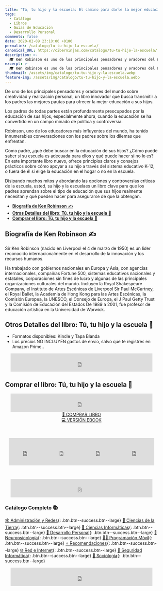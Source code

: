 ```yaml
---
title: "Tú, tu hijo y la escuela: El camino para darle la mejor educación de Ken Robinson 🎓"
tags:
  - Catálogo
  - Libros
  - Guías de Educación
  - Desarrollo Personal
comments: false
date: 2020-02-09 23:10:00 +0100
permalink: /catalogo/tu-tu-hijo-la-escuela/
canonical_URL: https://ciberninjas.com/catalogo/tu-tu-hijo-la-escuela/
description: >-
  🎓 Ken Robinson es uno de los principales pensadores y oradores del mundo sobre creatividad y realización personal, en este libro: Tú, tu hijo y la escuela: Se busca el mejor camino para ofrecer la mejor educación a tus hijos.
excerpt: >-
  🎓 Ken Robinson es uno de los principales pensadores y oradores del mundo sobre creatividad y realización personal, en este libro: Tú, tu hijo y la escuela: Se busca el mejor camino para ofrecer la mejor educación a tus hijos.
thumbnail: /assets/img/catalogo/tu-tu-hijo-y-la-escuela.webp
feature-img: /assets/img/catalogo/tu-tu-hijo-y-la-escuela.webp
---
```


De uno de los principales pensadores y oradores del mundo sobre creatividad y realización personal, un libro innovador que busca transmitir a los padres las mejores pautas para ofrecer la mejor educación a sus hijos.

Los padres de todas partes están profundamente preocupados por la educación de sus hijos, especialmente ahora, cuando la educación se ha convertido en un campo minado de política y controversia.

Robinson, uno de los educadores más influyentes del mundo, ha tenido innumerables conversaciones con los padres sobre los dilemas que enfrentan.

Como padre, ¿qué debe buscar en la educación de sus hijos? ¿Cómo puede saber si su escuela es adecuada para ellos y qué puede hacer si no lo es? En este importante libro nuevo, ofrece principios claros y consejos prácticos sobre cómo apoyar a su hijo a través del sistema educativo K-12, o fuera de él si elige la educación en el hogar o no en la escuela.

Disipando muchos mitos y abordando las opciones y controversias críticas de la escuela, usted, su hijo y la escuelaes un libro clave para que los padres aprendan sobre el tipo de educación que sus hijos realmente necesitan y qué pueden hacer para asegurarse de que la obtengan.

- [**Biografía de Ken Robinson** ✍](#biografía-de-ken-robinson-)
- [**Otros Detalles del libro: Tú, tu hijo y la escuela** 📝](#otros-detalles-del-libro-tú-tu-hijo-y-la-escuela-)
- [**Comprar el libro: Tú, tu hijo y la escuela** 💖](#comprar-el-libro-tú-tu-hijo-y-la-escuela-)

## **Biografía de Ken Robinson** ✍

Sir Ken Robinson (nacido en Liverpool el 4 de marzo de 1950) es un líder reconocido internacionalmente en el desarrollo de la innovación y los recursos humanos.

Ha trabajado con gobiernos nacionales en Europa y Asia, con agencias internacionales, compañías Fortune 500, sistemas educativos nacionales y estatales, corporaciones sin fines de lucro y algunas de las principales organizaciones culturales del mundo. Incluyen la Royal Shakespeare Company, el Instituto de Artes Escénicas de Liverpool Sir Paul McCartney, el Royal Ballet, la Academia de Hong Kong para las Artes Escénicas, la Comisión Europea, la UNESCO, el Consejo de Europa, el J Paul Getty Trust y la Comisión de Educación del Estados De 1989 a 2001, fue profesor de educación artística en la Universidad de Warwick.

## **Otros Detalles del libro: Tú, tu hijo y la escuela** 📝

* Formatos disponibles: Kindle y Tapa Blanda
* Los precios NO INCLUYEN gastos de envío, salvo que te registres en Amazon Prime..

<center><iframe src="https://rcm-eu.amazon-adsystem.com/e/cm?o=30&amp;p=48&amp;l=ur1&amp;category=premium&amp;banner=1E7ZEBFW3E0G3W1WXZ82&amp;f=ifr&amp;linkID=36c6741f8667c2eb2286cb8ca0062ecb&amp;t=ciberninjas07-21&amp;tracking_id=ciberninjas07-21" width="468" height="60" scrolling="no" border="0" marginwidth="0" style="border:none;" frameborder="0"></iframe></center>

## **Comprar el libro: Tú, tu hijo y la escuela** 💖

<center><iframe src="https://rcm-eu.amazon-adsystem.com/e/cm?o=30&amp;p=13&amp;l=ur1&amp;category=gift_certificates&amp;banner=0YM2726C1ESR66Q7QG02&amp;f=ifr&amp;linkID=b74ea8b6b0434619f53785a367d3de3d&amp;t=ciberninjas07-21&amp;tracking_id=ciberninjas07-21" width="468" height="60" scrolling="no" border="0" marginwidth="0" style="border:none;" frameborder="0"></iframe></center>

<center><a class="btn btn--warning btn--large" title="Tú, tu hijo y la escuela: El camino para darle la mejor educación de Ken Robinson | Ciberninjas" href="https://amzn.to/37edD5j" target="_blank">📓 COMPRAR LIBRO</a></center>

<center><a class="btn btn--warning btn--large" title="Tú, tu hijo y la escuela: El camino para darle la mejor educación de Ken Robinson | Ciberninjas" href="https://amzn.to/2Sbui53" target="_blank">💻 VERSI&Oacute;N EBOOK</a></center>

&nbsp;

<center><iframe src="https://rcm-eu.amazon-adsystem.com/e/cm?o=30&amp;p=20&amp;l=ur1&amp;category=kindle&amp;banner=0K8KMRM0NM2Y5A191Z02&amp;f=ifr&amp;linkID=211f5ada1acf9b558138a9115015fccc&amp;t=ciberninjas07-21&amp;tracking_id=ciberninjas07-21" width="120" height="90" scrolling="no" border="0" marginwidth="0" style="border:none;" frameborder="0"></iframe><iframe src="https://rcm-eu.amazon-adsystem.com/e/cm?o=30&amp;p=20&amp;l=ur1&amp;category=kindle&amp;banner=1MY6V4BGBKF24MPVQ382&amp;f=ifr&amp;linkID=bc72cdf8c85667d9cf8d99ac40b234cf&amp;t=ciberninjas07-21&amp;tracking_id=ciberninjas07-21" width="120" height="90" scrolling="no" border="0" marginwidth="0" style="border:none;" frameborder="0"></iframe><iframe src="https://rcm-eu.amazon-adsystem.com/e/cm?o=30&amp;p=20&amp;l=ur1&amp;category=fire_tablets&amp;banner=09F0X29YE5A28P2Z02G2&amp;f=ifr&amp;linkID=99987810c2d699e6b1a4becf63ee659b&amp;t=ciberninjas07-21&amp;tracking_id=ciberninjas07-21" width="120" height="90" scrolling="no" border="0" marginwidth="0" style="border:none;" frameborder="0"></iframe><iframe src="https://rcm-eu.amazon-adsystem.com/e/cm?o=30&amp;p=20&amp;l=ur1&amp;category=kindle_oasis&amp;banner=0NJNYNMJ9TB937AZFHG2&amp;f=ifr&amp;linkID=a42c1c2fd452f496c7105f18b28d8c61&amp;t=ciberninjas07-21&amp;tracking_id=ciberninjas07-21" width="120" height="90" scrolling="no" border="0" marginwidth="0" style="border:none;" frameborder="0"></iframe></center>

&nbsp;

<center><iframe src="https://rcm-eu.amazon-adsystem.com/e/cm?o=30&amp;p=13&amp;l=ur1&amp;category=kindlestore&amp;banner=0P95N768FCV2P0732CG2&amp;f=ifr&amp;linkID=75656190f347ab8c55ea09e0b6f57418&amp;t=ciberninjas07-21&amp;tracking_id=ciberninjas07-21" width="468" height="60" scrolling="no" border="0" marginwidth="0" style="border:none;" frameborder="0"></iframe></center>

### **Cat&aacute;logo Completo** 📚 <!-- omit in toc -->

[🕸 Administraci&oacute;n y Redes](/categoria/#administración-y-redes "Libros de Redes y Administración"){: .btn.btn--success.btn--large} [🌄 Ciencias de la Tierra](/categoria/#ciencias-de-la-tierra "Libros de Categoría de Ciencias de la Tierra"){: .btn.btn--success.btn--large} [🔬 Ciencias Informáticas](/categoria/#ciencias-informáticas "Libros de Categoría Ciencias Informáticas"){: .btn.btn--success.btn--large} [💪 Desarrollo Personal](/categoria/#desarrollo-personal "Libros de Categoría Desarrollo Personal"){: .btn.btn--success.btn--large} [🧠 Neuropsicología](/categoria/#neuropsicología "Libros relacionados con la neurociencia y la psicología"){: .btn.btn--success.btn--large} [👨‍💻 Programación Móvil](/categoria/#programación-móvil "Libros de Frameworks de Creación de Aplicaciones Móviles Multiplataforma"){: .btn.btn--success.btn--large} [⭐ Recomendaciones](/categoria/#recomendaciones "Libros recomendados por diferentes personajes famosos de influencia"){: .btn.btn--success.btn--large} [🌐 Red e Internet](/categoria/#red-e-internet "Libros en relación a las Redes e Internet"){: .btn.btn--success.btn--large} [🔐 Seguridad Inform&aacute;tica](/categoria/#seguridad-inform%C3%A1tica "Libros de Categoría Seguridad Informática"){: .btn.btn--success.btn--large} [🤼 Sociología](/categoria/#sociología "Libros de Categoría Sociología"){: .btn.btn--success.btn--large}

<center><iframe src="https://rcm-eu.amazon-adsystem.com/e/cm?o=30&amp;p=13&amp;l=ur1&amp;category=libros&amp;banner=16R3XS8RQ89N3YJR4B02&amp;f=ifr&amp;linkID=56cd664728c9a7de32cbacd0aafc13ca&amp;t=ciberninjas07-21&amp;tracking_id=ciberninjas07-21" width="468" height="60" scrolling="no" border="0" marginwidth="0" style="border:none;" frameborder="0"></iframe></center>